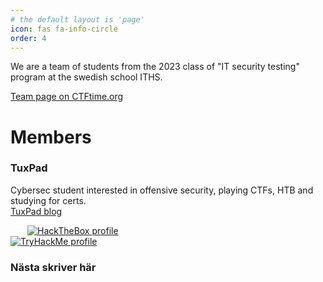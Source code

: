 ```yaml
---
# the default layout is 'page'
icon: fas fa-info-circle
order: 4
---
```

[//]: # (Lägg till lite info om dig själv, länk till din sida/blog, det du känner för.)

We are a team of students from the 2023 class of "IT security testing" program at the swedish school ITHS.

<a href="https://ctftime.org/team/279990" target="_blank">Team page on CTFtime.org</a><br>
# Members
### TuxPad
Cybersec student interested in offensive security, playing CTFs, HTB and studying for certs.<br>
<a href="https://tuxpad.github.io" target="_blank">TuxPad blog</a><br>

<a href="https://app.hackthebox.com/profile/528265" target="_blank" style="margin:0 27px 0"><img src="https://www.hackthebox.eu/badge/image/528265" alt="HackTheBox profile"></a><br>
<a href="https://tryhackme.com/p/TuxPad" target="_blank"><img src="https://tryhackme-badges.s3.amazonaws.com/TuxPad.png" alt="TryHackMe profile"></a><br>

### Nästa skriver här